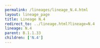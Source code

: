 ```yaml
---
permalink: /lineages/lineage_N.4.html
layout: lineage_page
title: Lineage N.4
redirect_to: ../lineage.html?lineage=N.4
lineage: N.4
parent: B.1.1.33
children: ['N.4']
---
```

